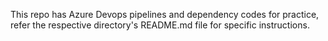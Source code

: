 This repo has Azure Devops pipelines and dependency codes for practice, refer the respective directory's README.md file for specific instructions.
